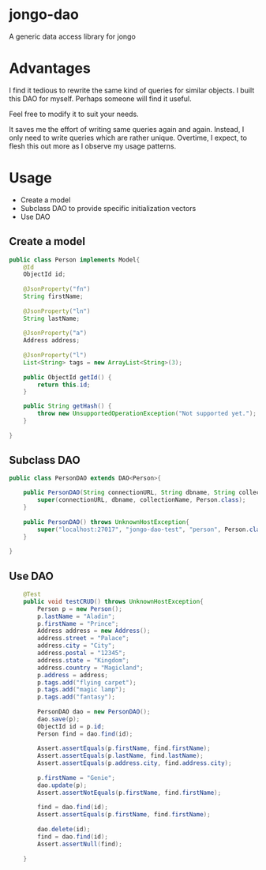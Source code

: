 jongo-dao
=========

A generic data access library for jongo

Advantages
==========
I find it tedious to rewrite the same kind of queries for similar objects. I built this DAO for myself. 
Perhaps someone will find it useful.

Feel free to modify it to suit your needs.

It saves me the effort of writing same queries again and again. Instead, I only need to write queries
which are rather unique. Overtime, I expect, to flesh this out more as I observe my usage patterns.

Usage
=====
* Create a model
* Subclass DAO to provide specific initialization vectors
* Use DAO
 
## Create a model

```java
public class Person implements Model{
    @Id
    ObjectId id;
    
    @JsonProperty("fn")
    String firstName;
    
    @JsonProperty("ln")
    String lastName;
    
    @JsonProperty("a")
    Address address;
    
    @JsonProperty("l")
    List<String> tags = new ArrayList<String>(3);
    
    public ObjectId getId() {
        return this.id;
    }

    public String getHash() {
        throw new UnsupportedOperationException("Not supported yet."); //To change body of generated methods, choose Tools | Templates.
    }
    
}
```



## Subclass DAO
```java
public class PersonDAO extends DAO<Person>{

    public PersonDAO(String connectionURL, String dbname, String collectionName, Class<Person> type) throws UnknownHostException {
        super(connectionURL, dbname, collectionName, Person.class);
    }
    
    public PersonDAO() throws UnknownHostException{
        super("localhost:27017", "jongo-dao-test", "person", Person.class);
    }
    
}
```

## Use DAO
```java
    @Test
    public void testCRUD() throws UnknownHostException{
        Person p = new Person();
        p.lastName = "Aladin";
        p.firstName = "Prince";
        Address address = new Address();
        address.street = "Palace";
        address.city = "City";
        address.postal = "12345";
        address.state = "Kingdom";
        address.country = "Magicland";
        p.address = address;
        p.tags.add("flying carpet");
        p.tags.add("magic lamp");
        p.tags.add("fantasy");
        
        PersonDAO dao = new PersonDAO();
        dao.save(p);
        ObjectId id = p.id;
        Person find = dao.find(id);
        
        Assert.assertEquals(p.firstName, find.firstName);
        Assert.assertEquals(p.lastName, find.lastName);
        Assert.assertEquals(p.address.city, find.address.city);
        
        p.firstName = "Genie";
        dao.update(p);
        Assert.assertNotEquals(p.firstName, find.firstName);
        
        find = dao.find(id);
        Assert.assertEquals(p.firstName, find.firstName);
        
        dao.delete(id);
        find = dao.find(id);
        Assert.assertNull(find);
        
    }
```

